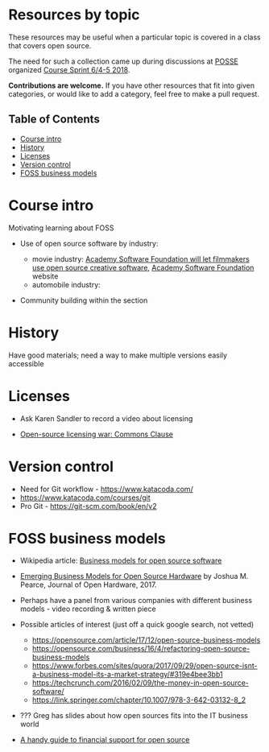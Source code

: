 # Resources by topic

These resources may be useful when a particular topic is covered in
a class that covers open source.

The need for such a collection came up during discussions at
[POSSE](http://foss2serve.org/index.php/POSSE) organized
[Course Sprint 6/4-5 2018](http://foss2serve.org/index.php/Course_Materials_Sprint_2018).


__Contributions are welcome.__ If you have other resources that fit into given
categories, or would like to add a category, feel free to make a pull request.

## Table of Contents

 * [Course intro](#course-intro)
 * [History](#history)
 * [Licenses](#licenses)
 * [Version control](#version-control)
 * [FOSS business models](#foss-business-models)



# Course intro
Motivating learning about FOSS
- Use of open source software by industry:
  - movie industry:  [Academy Software Foundation will let filmmakers use open source creative software](https://venturebeat.com/2018/08/10/academy-software-foundation-will-let-filmmakers-use-open-source-creative-software/), [Academy Software Foundation](https://www.aswf.io/) website
  - automobile industry:


- Community building within the section


# History
Have good materials; need a way to make multiple versions easily accessible

# Licenses

-  Ask Karen Sandler to record a video about licensing

- [Open-source licensing war: Commons Clause](http://flip.it/6AvkV9)

# Version control

- Need for Git workflow -  https://www.katacoda.com/
- https://www.katacoda.com/courses/git
- Pro Git - https://git-scm.com/book/en/v2



# FOSS business models


- Wikipedia article: [Business models for open source software](https://en.wikipedia.org/wiki/Business_models_for_open-source_software)

- [Emerging Business Models for Open Source Hardware](http://doi.org/10.5334/joh.4) by Joshua M. Pearce, Journal of Open Hardware, 2017.


- Perhaps have a panel from various companies with different business models - video recording & written piece
- Possible articles of interest (just off a quick google search, not vetted)
  - https://opensource.com/article/17/12/open-source-business-models
  - https://opensource.com/business/16/4/refactoring-open-source-business-models
  - https://www.forbes.com/sites/quora/2017/09/29/open-source-isnt-a-business-model-its-a-market-strategy/#319e4bee3bb1
  - https://techcrunch.com/2016/02/09/the-money-in-open-source-software/
  - https://link.springer.com/chapter/10.1007/978-3-642-03132-8_2

- ??? Greg has slides about how open sources fits into the IT business world

- [A handy guide to financial support for open source](https://github.com/nayafia/lemonade-stand)
